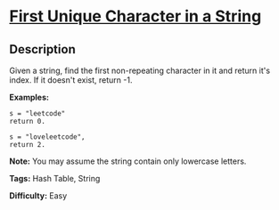 # [First Unique Character in a String][title]

## Description

Given a string, find the first non-repeating character in it and return it's
index. If it doesn't exist, return -1.

**Examples:**


```
s = "leetcode"
return 0.

s = "loveleetcode",
return 2.
```

**Note:** You may assume the string contain only lowercase letters.


**Tags:** Hash Table, String

**Difficulty:** Easy

[title]: https://leetcode.com/problems/first-unique-character-in-a-string
